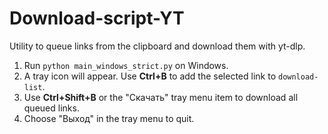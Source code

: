 # Download-script-YT

Utility to queue links from the clipboard and download them with yt-dlp.

1. Run `python main_windows_strict.py` on Windows.
2. A tray icon will appear. Use **Ctrl+B** to add the selected link to `download-list`.
3. Use **Ctrl+Shift+B** or the "Скачать" tray menu item to download all queued links.
4. Choose "Выход" in the tray menu to quit.

